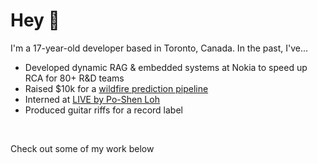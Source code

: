 # Hey 👋

I'm a 17-year-old developer based in Toronto, Canada. In the past, I've...
- Developed dynamic RAG & embedded systems at Nokia to speed up RCA for 80+ R&D teams
- Raised $10k  for a [wildfire prediction pipeline ](https://github.com/FireWatch-ai/fireWatch)
- Interned at [LIVE by Po-Shen Loh](https://live.poshenloh.com/stars)
- Produced guitar riffs for a record label

<!--[My Website](https://jindalchinmay.github.io/)-->
</br>

Check out some of my work below

<!--
[My Website!](https://jindalchinmay.github.io/)
</br>
[LIVE by Po-Shen Loh](https://live.poshenloh.com/stars)
#### Current and Past Roles 
<ul>
  <li>ML/AI @ Nokia</li>
  <li>Full Stack Engineer @ Crux Platforms</li>
  <li>Founding Engineer @ FireWatch</li>
</ul>

#### About Me 
- 🔭 Going deep into ML specifically deep learning
- 👩‍💻 I got into development through competitive programming
- 🔥 Raised $10k in pre-seed funding for FireWatch, a geospatial ML pipeline
- ♾️ I am an intern at [LIVE by Po-Shen Loh](https://live.poshenloh.com/stars)
- 😄 Pronouns: He/Him
- 🎸 Fun fact: I help produce guitar riffs for a record label

Check out some of my work below!
 
**angryraptor108/angryraptor108** is a ✨ _special_ ✨ repository because its `README.md` (this file) appears on your GitHub profile.

Here are some ideas to get you started:

- 🔭 I’m currently working on ...
- 🌱 I’m currently learning ...
- 👯 I’m looking to collaborate on ...
- 🤔 I’m looking for help with ...
- 💬 Ask me about ...
- 📫 How to reach me: ...
- 😄 Pronouns: ...
- ⚡ Fun fact: ...
-->
